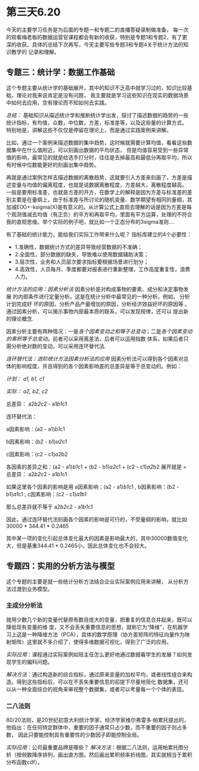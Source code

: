 # 第三天6.20
今天的主要学习任务是为后面的专题一和专题二的直播答疑录制做准备，
每一次的观看梅老板的数据运营官课程都会有新的收获，特别是专题1和专题2，有了更深的收获。具体的总结下次再写，今天主要写些专题3和专题4关于统计方法的知识教学的
记录和理解。
## 专题三：统计学：数据工作基础
这个专题主要从统计学的基础展开，其中的知识不乏高中就学习过的，知识比较基础，理论对我来说肯定是没有问题，
我主要就是学习这些知识在现实的数据场景中如何去应用，空有理论而不知如何去实践。

*总结：*
基础知识从描述统计学和推断统计学出发，探讨了描述数据的趋势的一些统计指标，有均值，众数，中位数，方差，标准差等，以及这些量的计算方式。
特别地是，讲解这些不仅仅是停留在理论上，而是通过实践案例来讲解。

比如，通过一个案例来描述数据的集中趋势，这时候就需要计算均值，看看这些数据集中在什么值附近，可以刻画出数据的平均状态，
但是均值容易受到一些异常值的影响，最常见的就是给选手打分时，往往是去掉最高和最低分再取平均，所以有时候中位数能更好的刻画出集中趋势。

再就是通过案例怎样去描述数据的离散趋势，这就要引入方差来刻画了，方差是描述变量与均值的偏离程度，也就是说数据离散程度，方差越大，离散程度越高。
一般是要用标准差，也就是方差的开方，在数学上的解释是因为方差与标准差的差别主要是在量纲上，由于标准差与所讨论的随机变量、数学期望有相同的量纲，其加减E(X)+-ksigma(X)是有意义的。从计算公式上直观去理解的话是因为方差是每个观测值减去均值（有正负）的平方和再取平均，里面有平方运算，处理的不符合我的直观思维。举个实际的例子吧，就比如一个正态分布的3sigma准则....

有了基础的统计能力，能给我们实际工作带来什么呢？
指标库建立的4个必要性：
- 1.准确性，数据统计方式的差异导致经营数据的不准确；
- 2.全面性，部分数据的缺失，导致难以使用数据辅助决策；
- 3.层次性，业务和人员层次要求指标要根据场景进行划分；
- 4.高效性，人员每月、季度都要对报表进行重新整理，工作高度重复性，浪费人力。

*统计方法的应用：因素分析法*
因素分析是对构成事物的要素、成分和决定事物发展 的内部条件进行定量分析。这是在统计分析中最常见的一种分析。例如， 分析计划完成好
坏的原因，分析产品产量增加的原因，分析经济效益好坏的原因等 。通过因素分析，可以揭示事物内部最本质的联系，可以发现规律，还可以
提出新的理论概念.

因素分析主要有两种情况：一是*各个因素变动之和等于总变动*；二是*各个因素变动的乘积等于总变动*。前者可以采用离差法，后者可以运用指数
体系，如果后者只需分析绝对数的变动，可以采用连环替代法.

*连环替代法：进阶统计方法因素分析法的应用*
因素分析法可以得到各个因素对总体的影响程度，并且得到的各个因素影响差的总差异是等于总变动的。例如：

*计划： a1,  b1,  c1*

*实际： a2,  b2,  c2*

总差异： a2*b2*c2 - a1*b1*c1

连环替代法：

a因素影响：(a2 - a1)*b1*c1 

b因素影响：(b2 - b1)*a2*c1 

c因素影响：(c2 - c1)*a2*b2

各因素的差异之和：(a2 - a1)*b1*c1 + (b2 - b1)*a2*c1 + (c2 - c1)*a2*b2 
展开就是 = 总差异： a2*b2*c2 - a1*b1*c1

如果这里各个因素的影响是用 a因素影响：(a2 - a1)*b1*c1 , b因素影响：(b2 - b1)*a1*c1  , c因素影响：(c2 - c1)*a1*b1

那么总差异就不等于 a2*b2*c2 - a1*b1*c1

因此，通过连环替代法刻画各个因素的影响是可行的，不受量纲的影响，就比如 30000 * 344.41 * 0.2465

其中某一项的变化引起总体变化最大的因素是影响最大的，其中30000数值变化大，但是基重344.41 * 0.2465小，因此总体变化也不会较大。

## 专题四：实用的分析方法与模型
这个专题的主要是就一些统计分析方法结合企业实际案例应用来讲解， 从分析方法过渡到业务模型。
### 主成分分析法
就用少数几个新的变量代替原有数目庞大的变量，把重复的信息合并起来，既可以降低现有变量的维
度，又不会丢失重要信息的思想，就称它为“降维”，在机器学习上这是一种降维方法（PCA），具体的数学原理（协方差矩阵的特征向量作为映射矩阵）这里就不多介绍了，使得多维数据可视化，得到了广泛的应用。

*实际应用*：课程通过实际案例如班主任怎么更好地通过数据看学生的发展？如何发现学生的偏科问题。

*解决方法*：通过构造新的综合指标，通过原来变量的加权平均，或者线性组合来构造。得到这些指标后，可以在不丢失重要信息的前提下尽量地简化
数据集，还可以从一种全面综合的视角来审视整个数据集，或者可以考量每一个个体的表现。

### 二八法则
80/20法则，是20世纪初意大利统计学家、经济学家维尔弗雷多·帕累托提出的，他指出：在任何特定群体中，重要的因子通常只占少数，而不重要的因子则占多数，
因此只要能控制具有重要性的少数因子即能控制全局。

*实际应用*：公司最重要品牌是哪些？
*解决方法*：根据二八法则，运用帕累托图分析（按频数降序排列，画出直方图，然后画出累积频率折线图，其实就相当于累积分布函数cdf）。
